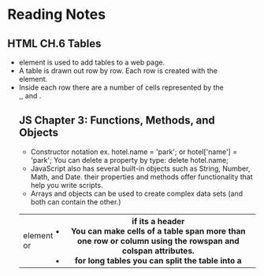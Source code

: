 # Reading Notes

## HTML CH.6 Tables

- <table> element is used to add tables to a web page.
- A table is drawn out row by row. Each row is created with the <tr> element.
- Inside each row there are a number of cells represented by the <td> element or <th> if its a header 
- You can make cells of a table span more than one row or column using the rowspan and colspan attributes.
- for long tables you can split the table into a <thead>,<tbody>, and <tfoot>.

## JS Chapter 3: Functions, Methods, and Objects

- Constructor notation
   ex. hotel.name = 'park'; or hotel['name'] = 'park';
   You can delete a property by type: delete hotel.name; 
- JavaScript also has several built-in objects such as String, Number, Math, and Date. their properties and methods offer functionality that help you write scripts.
- Arrays and objects can be used to create complex data sets (and both can contain the other.)     